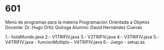 # 601

Menú de programas para la materia Programacion Orientada a Objetos
Docente: Dr. Hugo Ortiz Quiroga
Alumno: David Hernández Cuevas

1.- holaMundo.java
2.- V1TRIFIV.java
3.- V2TRIFIV.java
4.- V3TRIFIV.java
5.- V4TRIFIV.java - funcionMultiplo - V4TRIFIV.java 
6.- Juego - setup.as
